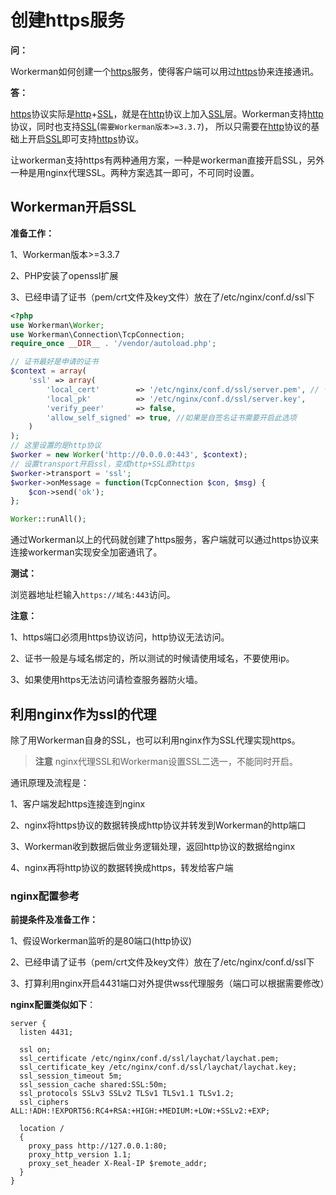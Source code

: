 # 创建https服务

**问：**

Workerman如何创建一个[https](https://baike.baidu.com/item/https)服务，使得客户端可以用过[https](https://baike.baidu.com/item/https)协来连接通讯。


**答：**

[https](https://baike.baidu.com/item/https)协议实际是[http](https://baike.baidu.com/item/http)+[SSL](https://baike.baidu.com/item/ssl)，就是在[http](https://baike.baidu.com/item/http)协议上加入[SSL](https://baike.baidu.com/item/ssl)层。Workerman支持[http](https://baike.baidu.com/item/http)协议，同时也支持[SSL](https://baike.baidu.com/item/ssl)(```需要Workerman版本>=3.3.7```)，
所以只需要在[http](https://baike.baidu.com/item/http)协议的基础上开启[SSL](https://baike.baidu.com/item/ssl)即可支持[https](https://baike.baidu.com/item/https)协议。

让workerman支持https有两种通用方案，一种是workerman直接开启SSL，另外一种是用nginx代理SSL。两种方案选其一即可，不可同时设置。

## Workerman开启SSL

**准备工作：**

1、Workerman版本>=3.3.7

2、PHP安装了openssl扩展

3、已经申请了证书（pem/crt文件及key文件）放在了/etc/nginx/conf.d/ssl下

```php
<?php
use Workerman\Worker;
use Workerman\Connection\TcpConnection;
require_once __DIR__ . '/vendor/autoload.php';

// 证书最好是申请的证书
$context = array(
    'ssl' => array(
        'local_cert'        => '/etc/nginx/conf.d/ssl/server.pem', // 也可以是crt文件
        'local_pk'          => '/etc/nginx/conf.d/ssl/server.key',
        'verify_peer'       => false,
        'allow_self_signed' => true, //如果是自签名证书需要开启此选项
    )
);
// 这里设置的是http协议
$worker = new Worker('http://0.0.0.0:443', $context);
// 设置transport开启ssl，变成http+SSL即https
$worker->transport = 'ssl';
$worker->onMessage = function(TcpConnection $con, $msg) {
    $con->send('ok');
};

Worker::runAll();
```

通过Workerman以上的代码就创建了https服务，客户端就可以通过https协议来连接workerman实现安全加密通讯了。

**测试：**

浏览器地址栏输入```https://域名:443```访问。

**注意：**

1、https端口必须用https协议访问，http协议无法访问。

2、证书一般是与域名绑定的，所以测试的时候请使用域名，不要使用ip。

3、如果使用https无法访问请检查服务器防火墙。


## 利用nginx作为ssl的代理

除了用Workerman自身的SSL，也可以利用nginx作为SSL代理实现https。

> **注意**
> nginx代理SSL和Workerman设置SSL二选一，不能同时开启。

通讯原理及流程是：

1、客户端发起https连接连到nginx

2、nginx将https协议的数据转换成http协议并转发到Workerman的http端口

3、Workerman收到数据后做业务逻辑处理，返回http协议的数据给nginx

4、nginx再将http协议的数据转换成https，转发给客户端


### nginx配置参考
**前提条件及准备工作：**

1、假设Workerman监听的是80端口(http协议)

2、已经申请了证书（pem/crt文件及key文件）放在了/etc/nginx/conf.d/ssl下

3、打算利用nginx开启4431端口对外提供wss代理服务（端口可以根据需要修改）

**nginx配置类似如下**：

```
server {
  listen 4431;

  ssl on;
  ssl_certificate /etc/nginx/conf.d/ssl/laychat/laychat.pem;
  ssl_certificate_key /etc/nginx/conf.d/ssl/laychat/laychat.key;
  ssl_session_timeout 5m;
  ssl_session_cache shared:SSL:50m;
  ssl_protocols SSLv3 SSLv2 TLSv1 TLSv1.1 TLSv1.2;
  ssl_ciphers ALL:!ADH:!EXPORT56:RC4+RSA:+HIGH:+MEDIUM:+LOW:+SSLv2:+EXP;

  location /
  {
    proxy_pass http://127.0.0.1:80;
    proxy_http_version 1.1;
    proxy_set_header X-Real-IP $remote_addr;
  }
}
```

